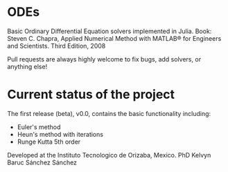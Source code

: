 # ODEs

Basic Ordinary Differential Equation solvers implemented in Julia.
Book: Steven C. Chapra, Applied Numerical Method with MATLAB® for Engineers and Scientists. Third Edition, 2008

Pull requests are always highly welcome to fix bugs, add solvers, or anything else!

# Current status of the project
The first release (beta), v0.0, contains the basic functionality including:

* Euler's method 
* Heun's method with iterations
* Runge Kutta 5th order

Developed at the Instituto Tecnologico de Orizaba, Mexico.
PhD Kelvyn Baruc Sánchez Sánchez
